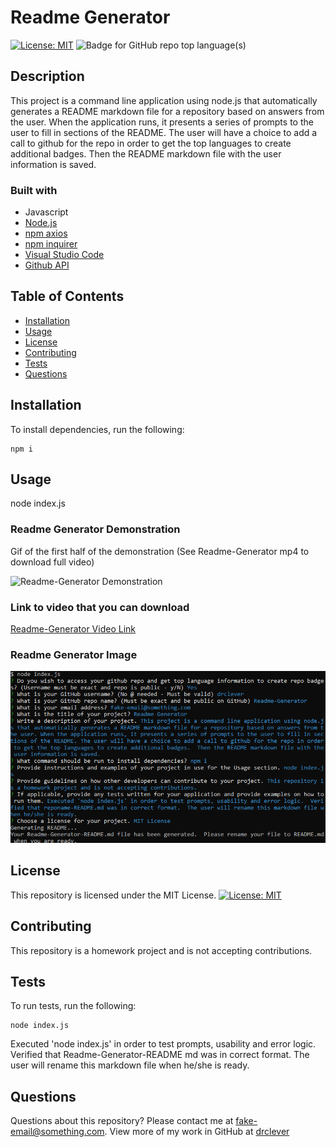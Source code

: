 # Readme Generator

[![License: MIT](https://img.shields.io/badge/License-MIT-yellow.svg)](https://opensource.org/licenses/MIT) ![Badge for GitHub repo top language(s)](https://img.shields.io/badge/-JavaScript-blue)  


## Description

This project is a command line application using node.js that automatically generates a README markdown file for a repository based on answers from the user. When the application runs, it presents a series of prompts to the user to fill in sections of the README. The user will have a choice to add a call to github for the repo in order to get the top languages to create additional badges.  Then the README markdown file with the user information is saved. 

### Built with
* Javascript
* [Node.js](https://nodejs.org/en/)
* [npm axios](https://www.npmjs.com/package/axios)
* [npm inquirer](https://www.npmjs.com/package/inquirer)
* [Visual Studio Code](code.visualstudio.com)
* [Github API](https://developer.github.com/v3/)


## Table of Contents
* [Installation](#installation)
* [Usage](#usage)
* [License](#license)
* [Contributing](#contributing)
* [Tests](#tests)
* [Questions](#questions)


## Installation

To install dependencies, run the following:

```
npm i
```


## Usage

node index.js

### Readme Generator Demonstration
Gif of the first half of the demonstration  (See Readme-Generator mp4 to download full video)

![Readme-Generator Demonstration](./Readme-Generator.gif)

### Link to video that you can download
[Readme-Generator Video Link](./Readme-Generator.mp4)


### Readme Generator Image
![Readme-Generator Image](./Readme-Generator-snapshot.PNG)


## License


This repository is licensed under the MIT License.
[![License: MIT](https://img.shields.io/badge/License-MIT-yellow.svg)](https://opensource.org/licenses/MIT)


## Contributing

This repository is a homework project and is not accepting contributions.


## Tests

To run tests, run the following:
```
node index.js
```
Executed 'node index.js' in order to test prompts, usability and error logic.  Verified that Readme-Generator-README md was in correct format.  The user will rename this markdown file when he/she is ready.


## Questions

Questions about this repository? Please contact me at [fake-email@something.com](mailto:fake-email@something.com). View more of my work in GitHub at [drclever](https://github.com/drclever)